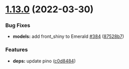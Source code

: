# [1.13.0](https://github.com/Gabb-c/pokenode-ts/compare/v1.12.0...v1.13.0) (2022-03-30)


### Bug Fixes

* **models:** add front_shiny to Emerald [#384](https://github.com/Gabb-c/pokenode-ts/issues/384) ([87528b7](https://github.com/Gabb-c/pokenode-ts/commit/87528b740f0d6a3babfb23c8815ddff8f7d62783))


### Features

* **deps:** update pino ([c0d8484](https://github.com/Gabb-c/pokenode-ts/commit/c0d8484b7c92345600cff88a4971c16b14ada14f))
